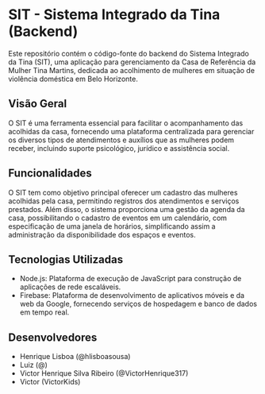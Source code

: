 # SIT - Sistema Integrado da Tina (Backend)
Este repositório contém o código-fonte do backend do Sistema Integrado da Tina (SIT), uma aplicação para gerenciamento da Casa de Referência da Mulher Tina Martins, dedicada ao acolhimento de mulheres em situação de violência doméstica em Belo Horizonte.

## Visão Geral
O SIT é uma ferramenta essencial para facilitar o acompanhamento das acolhidas da casa, fornecendo uma plataforma centralizada para gerenciar os diversos tipos de atendimentos e auxílios que as mulheres podem receber, incluindo suporte psicológico, jurídico e assistência social. 

## Funcionalidades
O SIT tem como objetivo principal oferecer um cadastro das mulheres acolhidas pela casa, permitindo registros dos atendimentos e serviços prestados. Além disso, o sistema proporciona uma gestão da agenda da casa, possibilitando o cadastro de eventos em um calendário, com especificação de uma janela de horários, simplificando assim a administração da disponibilidade dos espaços e eventos.

## Tecnologias Utilizadas
- Node.js: Plataforma de execução de JavaScript para construção de aplicações de rede escaláveis.
- Firebase: Plataforma de desenvolvimento de aplicativos móveis e da web da Google, fornecendo serviços de hospedagem e banco de dados em tempo real.

## Desenvolvedores
- Henrique Lisboa (@hlisboasousa)
- Luiz (@)
- Victor Henrique Silva Ribeiro (@VictorHenrique317)
- Victor (VictorKids)
